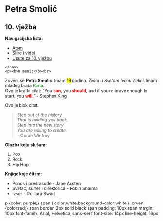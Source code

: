 <!DOCTYPE html>
<html lang="en" dir="ltr">
  <head>
    <meta charset="utf-8">
    <title>10.vježba</title>
    <head>
      <link rel="stylesheet" href="stil.css">

</head>
  <body>
    <h1>Petra Smolić</h1>
    <h2>10. vježba</h2>
    <nav>
      <p><b>Navigacijska lista:</b></p>
      <ul>
        <li><a href="https://atom.io/">Atom</a></li>
        <li><a href="file:///C:/Users/Mototeh/Documents/Grafi%C4%8Dki%20fakultet/Digitalni%20multimedij%201/10.%20vje%C5%BEba/Slike%20i%20videi.html">Slike i videi</a></li>
        <li><a href="file:///C:/Users/Mototeh/Documents/Grafi%C4%8Dki%20fakultet/Digitalni%20multimedij%201/10.%20vje%C5%BEba/10_vje%C5%BEba_HTML.pdf">Upute za 10. vježbu</a></li>
      </ul>

    </nav>
    <p><b>O meni:</b><br>
Zovem se <b>Petra Smolić</b>. Imam <mark>19</mark> godina. Živim u <i>Svetom Ivanu Zelini</i>. Imam mlađeg brata <span style="color: green">Karla</span>.<br>
Ovo je kratki citat: <q cite="">You <b><span style="color: red">can</span></b>, you <b><span style="color: red">should</span></b>, and if you’re brave enough to start, you <b><span style="color: red">will</span></b>.</q> - Stephen King <br>
  </p>
  <p>Ovo je blok citat:
<blockquote cite="http://">
  <i>Step out of the history</i> <br>
  <i>That is holding you back.</i> <br>
  <i>Step into the new story</i> <br>
  <i>You are willing to create.</i> <br>
  - Oprah Winfrey
</blockquote>

  <p><b>Glazba koju slušam:</b></p>
  <ol>
    <li>Pop</li>
    <li>Rock</li>
    <li>Hip Hop</li>
  </ol>
  <p><b>Knjige koje čitam:</b></p>
  <ul>
    <li>Ponos i predrasude - Jane Austen</li>
    <li>Svetac, surfer i direktorica - Robin Sharma</li>
    <li>Izvor - Dr. Tara Swart</li>
  </ul>
  </body>
</html>
  p {color: purple;}
span { color:white;background-color:white;}
.crveni {color:red;}
span border: 2px solid black
span padding: 10px
span margin: 10px
font-family: Arial, Helvetica, sans-serif
font-size: 14px
line-height: 16px
